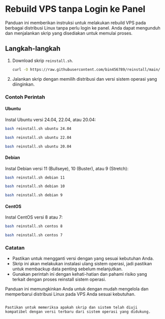 # Rebuild VPS tanpa Login ke Panel

Panduan ini memberikan instruksi untuk melakukan rebuild VPS pada berbagai distribusi Linux tanpa perlu login ke panel. Anda dapat mengunduh dan menjalankan skrip yang disediakan untuk memulai proses.

## Langkah-langkah

1. Download skrip `reinstall.sh`.

   ```bash
   curl -O https://raw.githubusercontent.com/bin456789/reinstall/main/reinstall.sh
   ```

2. Jalankan skrip dengan memilih distribusi dan versi sistem operasi yang diinginkan.

### Contoh Perintah

#### Ubuntu

Instal Ubuntu versi 24.04, 22.04, atau 20.04:

```bash
bash reinstall.sh ubuntu 24.04
```

```bash
bash reinstall.sh ubuntu 22.04
```

```bash
bash reinstall.sh ubuntu 20.04
```

#### Debian

Instal Debian versi 11 (Bullseye), 10 (Buster), atau 9 (Stretch):

```bash
bash reinstall.sh debian 11
```

```bash
bash reinstall.sh debian 10
```

```bash
bash reinstall.sh debian 9
```

#### CentOS

Instal CentOS versi 8 atau 7:

```bash
bash reinstall.sh centos 8
```

```bash
bash reinstall.sh centos 7
```

### Catatan

- Pastikan untuk mengganti versi dengan yang sesuai kebutuhan Anda.
- Skrip ini akan melakukan instalasi ulang sistem operasi, jadi pastikan untuk membackup data penting sebelum melanjutkan.
- Gunakan perintah ini dengan kehati-hatian dan pahami risiko yang terkait dengan proses reinstall sistem operasi.

Panduan ini memungkinkan Anda untuk dengan mudah mengelola dan memperbarui distribusi Linux pada VPS Anda sesuai kebutuhan.
```

Pastikan untuk memeriksa apakah skrip dan sistem telah diuji kompatibel dengan versi terbaru dari sistem operasi yang didukung.
